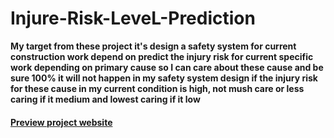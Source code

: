 # Injure-Risk-LeveL-Prediction
**My target from these project it's design a safety system for current construction work depend on predict the injury risk for current specific 
work depending on primary cause so I can care about these cause and be sure 100% it will not happen in my safety system design if the injury risk 
for these cause in my current condition is high, not mush care or less caring if it medium and lowest caring if it low**

#### [Preview project website](https://injure-risk-level.herokuapp.com/)
